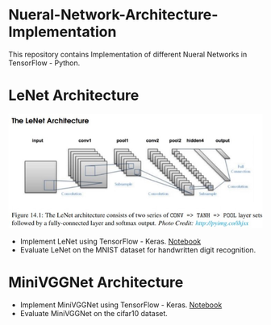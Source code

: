 # Nueral-Network-Architecture-Implementation
This repository contains Implementation of different Nueral Networks in TensorFlow - Python.

# LeNet Architecture

<img src="LeNet.jpg?raw=true">

* Implement LeNet using TensorFlow - Keras. [Notebook](https://github.com/rkshiyaniya/Nueral-Network-Architecture-Implementation/blob/main/LeNet_MNIST.ipynb)
* Evaluate LeNet on the MNIST dataset for handwritten digit recognition.

# MiniVGGNet Architecture

* Implement MiniVGGNet using TensorFlow - Keras. [Notebook](https://github.com/rkshiyaniya/Nueral-Network-Architecture-Implementation/blob/main/MiniVGGNet_cifar10.ipynb)
* Evaluate MiniVGGNet on the cifar10 dataset.
